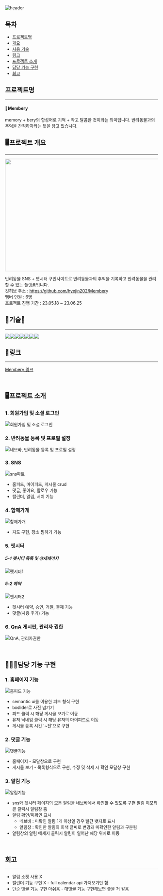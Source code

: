 # 
![header](https://capsule-render.vercel.app/api?type=wave&color=auto&height=300&section=header&text=🍒Membery&fontSize=90)

## 목차
- [프로젝트명](#프로젝트명)
- [개요](#프로젝트-개요)
- [사용 기술](#기술)
- [링크](#링크)
- [프로젝트 소개](#프로젝트-소개)
- [담당 기능 구현](#담당-기능-구현)
- [회고](#회고)

## 프로젝트명
---
#### 🍒Membery
memory + bery의 합성어로 기억 + 작고 달콤한 것이라는 의미입니다.
반려동물과의 추억을 간직하자라는 뜻을 담고 있습니다.
<br>

## 🖥프로젝트 개요
---
<img src="https://github.com/hyejin202/-/assets/123609520/cd52780a-7c5b-43ef-9049-e814ab3a46ad" width="700" height="370">

반려동물 SNS + 펫시터 구인사이트로 반려동물과의 추억을 기록하고 반려동물을 관리할 수 있는 플랫폼입니다.
<br>
깃허브 주소        : <https://github.com/hyejin202/Membery> <br>
멤버 인원          : 6명 <br>
프로젝트 진행 기간 : 23.05.18 ~ 23.06.25
<br>

## 🔨기술🔨
---
<img src="https://img.shields.io/badge/Java-007396?style=for-the-badge&logo=OpenJDK&logoColor=white"/><img src="https://img.shields.io/badge/JavaScript-F7DF1E?style=for-the-badge&logo=JavaScript&logoColor=black"><img src="https://img.shields.io/badge/Spring-6DB33F?style=for-the-badge&logo=Spring&logoColor=white"><img src="https://img.shields.io/badge/jQuery-0769AD?style=for-the-badge&logo=jQuery&logoColor=black"><img src="https://img.shields.io/badge/GitHub-660099?style=for-the-badge&logo=GitHub&logoColor=white"><img src="https://img.shields.io/badge/MySQL-4479A1?style=for-the-badge&logo=MySQL&logoColor=white"><img src="https://img.shields.io/badge/AWS-000000?style=for-the-badge&logo=AWS&logoColor=white">
<br>

## 🔗링크
---
[Membery 링크](http://43.201.54.228:8082/)

<br>

## 🖥프로젝트 소개
### 1. 회원가입 및 소셜 로그인
  ![회원가입 및 소셜 로그인](https://github.com/hyejin202/-/assets/123609520/9bcffb00-94df-4923-903d-d7adbf54d053)
### 2. 반려동물 등록 및 프로필 설정
  ![네브바, 반려동물 등록 및 프로필 설정](https://github.com/hyejin202/-/assets/123609520/8d94f82e-fc6b-4af8-abfb-d1fadc0c06ac)
### 3. SNS
  ![sns파트](https://github.com/hyejin202/-/assets/123609520/f4af2c31-ee06-4bcf-a79e-44afea1a5ddb)
-  홈피드, 마이피드, 게시물 crud
-  댓글, 좋아요, 팔로우 기능
-  캘린더, 알림, 서치 기능
### 4. 함께가개
  ![함께가개](https://github.com/hyejin202/-/assets/123609520/4551eefc-bb79-4329-91fc-aa7e06186b72)
  - 지도 구현, 장소 찜하기 기능
### 5. 펫시터 
  ##### 5-1 펫시터 목록 및 상세페이지
  ![펫시터1](https://github.com/hyejin202/-/assets/123609520/8ada182b-9d5a-44e2-a65f-31a180cb54f7)
  ##### 5-2 예약
  ![펫시터2](https://github.com/hyejin202/-/assets/123609520/a77dd622-4eee-489a-97ce-171c8b7cafc8)
- 펫시터 예약, 승인, 거절, 결제 기능
- 댓글(사용 후기) 기능
### 6. QnA 게시판, 관리자 권한
  ![QnA, 관리자권한](https://github.com/hyejin202/-/assets/123609520/28482f5e-99b1-432a-88e5-7926782e85f3)

<br>

## 🙋🏻‍♀️담당 기능 구현
### 1. 홈페이지 기능
  ![홈피드 기능](https://github.com/hyejin202/-/assets/123609520/88a5a486-e327-4312-a328-7fc61ec40a5c)
  - semantic ui를 이용한 피드 형식 구현
  - bxslider로 사진 넘기기
  - 피드 클릭 시 해당 게시물 보기로 이동
  - 유저 닉네임 클릭 시 해당 유저의 마이피드로 이동
  - 게시물 등록 시간 '~전'으로 구현
### 2. 댓글 기능
  ![댓글기능](https://github.com/hyejin202/-/assets/123609520/89da2c89-dc63-497c-afac-65629be1c438)
  -  홈페이지 - 모달창으로 구현
  -  게시물 보기 - 목록형식으로 구현, 수정 및 삭제 시 확인 모달창 구현
### 3. 알림 기능
  ![알림기능](https://github.com/hyejin202/-/assets/123609520/d138092d-c05b-4af6-93c5-750ce09ee87a)
  - sns와 펫시터 페이지의 모든 알림을 네브바에서 확인할 수 있도록 구현
    알림 이모티콘 클릭시 알림창 뜸
  - 알림 확인/미확인 표시
    - 네브바 : 미확인 알림 1개 이상일 경우 빨간 뱃지로 표시
    - 알림창 : 확인한 알림의 회색 글씨로 변경돼 미확인한 알림과 구분됨
  - 알림창의 알림 메세지 클릭시 알림이 일어난 해당 위치로 이동
<br>

## 회고
---
- 알림 소켓 사용 X
- 캘린더 기능 구현 X - full calendar  api 가져오기만 함
- 단순 댓글 기능 구현 아쉬움 - 대댓글 기능 구현해보면 좋을 거 같음



  
